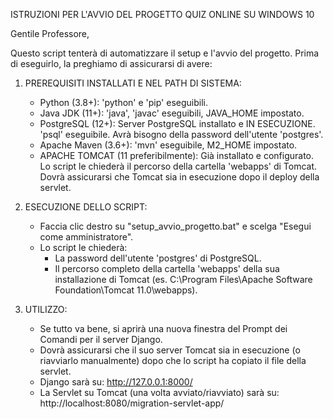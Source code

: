 ISTRUZIONI PER L'AVVIO DEL PROGETTO QUIZ ONLINE SU WINDOWS 10

Gentile Professore,

Questo script tenterà di automatizzare il setup e l'avvio del progetto.
Prima di eseguirlo, la preghiamo di assicurarsi di avere:

1.  PREREQUISITI INSTALLATI E NEL PATH DI SISTEMA:
    *   Python (3.8+): 'python' e 'pip' eseguibili.
    *   Java JDK (11+): 'java', 'javac' eseguibili, JAVA_HOME impostato.
    *   PostgreSQL (12+): Server PostgreSQL installato e IN ESECUZIONE. 'psql' eseguibile.
        Avrà bisogno della password dell'utente 'postgres'.
    *   Apache Maven (3.6+): 'mvn' eseguibile, M2_HOME impostato.
    *   APACHE TOMCAT (11 preferibilmente): Già installato e configurato.
        Lo script le chiederà il percorso della cartella 'webapps' di Tomcat.
        Dovrà assicurarsi che Tomcat sia in esecuzione dopo il deploy della servlet.

2.  ESECUZIONE DELLO SCRIPT:
    *   Faccia clic destro su "setup_avvio_progetto.bat" e scelga "Esegui come amministratore".
    *   Lo script le chiederà:
        *   La password dell'utente 'postgres' di PostgreSQL.
        *   Il percorso completo della cartella 'webapps' della sua installazione di Tomcat
            (es. C:\Program Files\Apache Software Foundation\Tomcat 11.0\webapps).

3.  UTILIZZO:
    *   Se tutto va bene, si aprirà una nuova finestra del Prompt dei Comandi per il server Django.
    *   Dovrà assicurarsi che il suo server Tomcat sia in esecuzione (o riavviarlo manualmente)
        dopo che lo script ha copiato il file della servlet.
    *   Django sarà su: http://127.0.0.1:8000/
    *   La Servlet su Tomcat (una volta avviato/riavviato) sarà su: http://localhost:8080/migration-servlet-app/